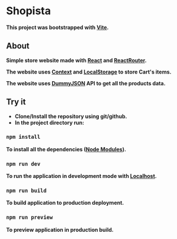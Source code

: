 # Shopista

**This project was bootstrapped with [Vite](https://vitejs.dev/ "vite").**

## About

**Simple store website made with [React](https://react.dev/ "React") and [ReactRouter](https://reactrouter.com/en/main "React Router").**

**The website uses [Context](https://react.dev/reference/react/useContext "useContext") and [LocalStorage](https://developer.mozilla.org/en-US/docs/Web/API/Window/localStorage "localStorage") to store Cart's items.**

**The website uses [DummyJSON](https://dummyjson.com/ "DummyJSON") API to get all the products data.**

## Try it

-   **Clone/Install the repository using git/github.**
-   **In the project directory run:**

### `npm install`

**To install all the dependencies ([Node Modules](https://www.npmjs.com/ "NPM")).**

### `npm run dev`

**To run the application in development mode with [Localhost](https://en.wikipedia.org/wiki/Localhost "Localhost").**

### `npm run build`

**To build application to production deployment.**

### `npm run preview`

**To preview application in production build.**
